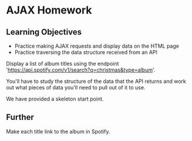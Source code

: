 # AJAX Homework

Learning Objectives
-
  - Practice making AJAX requests and display data on the HTML page
  - Practice traversing the data structure received from an API

Display a list of album titles using the endpoint 'https://api.spotify.com/v1/search?q=christmas&type=album'. 

You'll have to study the structure of the data that the API returns and work out what pieces of data you'll need to pull out of it to use.

We have provided a skeleton start point.

## Further
Make each title link to the album in Spotify.


